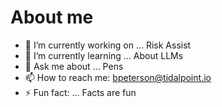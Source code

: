 # About me

- 🔭 I’m currently working on ... Risk Assist
- 🌱 I’m currently learning ... About LLMs
- 💬 Ask me about ... Pens
- 📫 How to reach me: bpeterson@tidalpoint.io
- ⚡ Fun fact: ... Facts are fun
